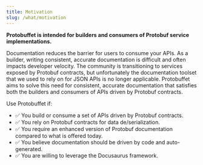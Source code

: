 ```yaml
---
title: Motivation
slug: /what/motivation
---
```


**Protobuffet is intended for builders and consumers of Protobuf service implementations.**

Documentation reduces the barrier for users to consume your APIs. As a builder, writing consistent, accurate documentation is difficult and often impacts developer velocity. The community is transitioning to services exposed by Protobuf contracts, but unfortunately the documentation toolset that we used to rely on for JSON APIs is no longer applicable. Protobuffet aims to solve this need for consistent, accurate documentation that satisfies both the builders and consumers of APIs driven by Protobuf contracts.

Use Protobuffet if:
- ✅ You build or consume a set of APIs driven by Protobuf contracts.
- ✅ You rely on Protobuf contracts for data de/serialization.
- ✅ You require an enhanced version of Protobuf documentation compared to what is offered today.
- ✅ You believe documentation should be driven by code and auto-generated.
- ✅ You are willing to leverage the Docusaurus framework.

